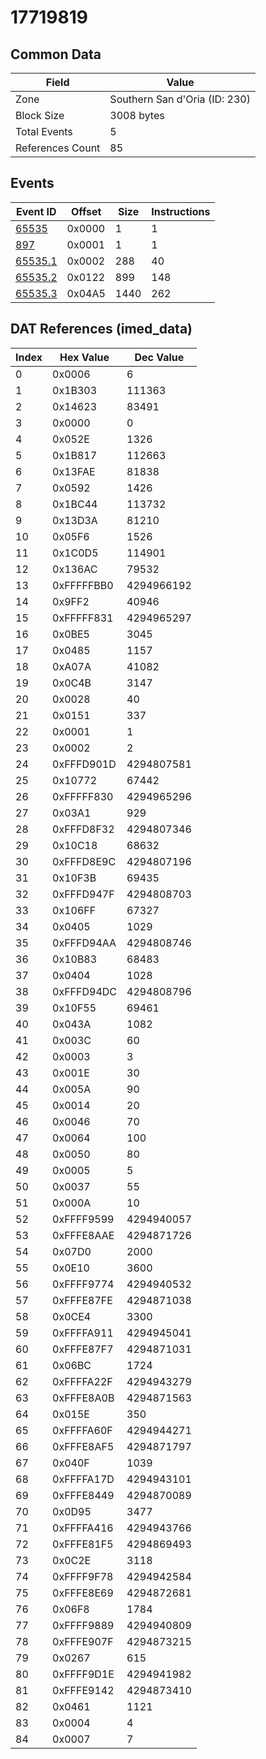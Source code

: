 # 17719819

## Common Data

| Field            | Value                         |
|------------------|-------------------------------|
| Zone             | Southern San d'Oria (ID: 230) |
| Block Size       | 3008 bytes                    |
| Total Events     | 5                             |
| References Count | 85                            |

## Events

| Event ID                | Offset   |   Size |   Instructions |
|-------------------------|----------|--------|----------------|
| [65535](./65535.md)     | 0x0000   |      1 |              1 |
| [897](./897.md)         | 0x0001   |      1 |              1 |
| [65535.1](./65535.1.md) | 0x0002   |    288 |             40 |
| [65535.2](./65535.2.md) | 0x0122   |    899 |            148 |
| [65535.3](./65535.3.md) | 0x04A5   |   1440 |            262 |

## DAT References (imed_data)

|   Index | Hex Value   |   Dec Value |
|---------|-------------|-------------|
|       0 | 0x0006      |           6 |
|       1 | 0x1B303     |      111363 |
|       2 | 0x14623     |       83491 |
|       3 | 0x0000      |           0 |
|       4 | 0x052E      |        1326 |
|       5 | 0x1B817     |      112663 |
|       6 | 0x13FAE     |       81838 |
|       7 | 0x0592      |        1426 |
|       8 | 0x1BC44     |      113732 |
|       9 | 0x13D3A     |       81210 |
|      10 | 0x05F6      |        1526 |
|      11 | 0x1C0D5     |      114901 |
|      12 | 0x136AC     |       79532 |
|      13 | 0xFFFFFBB0  |  4294966192 |
|      14 | 0x9FF2      |       40946 |
|      15 | 0xFFFFF831  |  4294965297 |
|      16 | 0x0BE5      |        3045 |
|      17 | 0x0485      |        1157 |
|      18 | 0xA07A      |       41082 |
|      19 | 0x0C4B      |        3147 |
|      20 | 0x0028      |          40 |
|      21 | 0x0151      |         337 |
|      22 | 0x0001      |           1 |
|      23 | 0x0002      |           2 |
|      24 | 0xFFFD901D  |  4294807581 |
|      25 | 0x10772     |       67442 |
|      26 | 0xFFFFF830  |  4294965296 |
|      27 | 0x03A1      |         929 |
|      28 | 0xFFFD8F32  |  4294807346 |
|      29 | 0x10C18     |       68632 |
|      30 | 0xFFFD8E9C  |  4294807196 |
|      31 | 0x10F3B     |       69435 |
|      32 | 0xFFFD947F  |  4294808703 |
|      33 | 0x106FF     |       67327 |
|      34 | 0x0405      |        1029 |
|      35 | 0xFFFD94AA  |  4294808746 |
|      36 | 0x10B83     |       68483 |
|      37 | 0x0404      |        1028 |
|      38 | 0xFFFD94DC  |  4294808796 |
|      39 | 0x10F55     |       69461 |
|      40 | 0x043A      |        1082 |
|      41 | 0x003C      |          60 |
|      42 | 0x0003      |           3 |
|      43 | 0x001E      |          30 |
|      44 | 0x005A      |          90 |
|      45 | 0x0014      |          20 |
|      46 | 0x0046      |          70 |
|      47 | 0x0064      |         100 |
|      48 | 0x0050      |          80 |
|      49 | 0x0005      |           5 |
|      50 | 0x0037      |          55 |
|      51 | 0x000A      |          10 |
|      52 | 0xFFFF9599  |  4294940057 |
|      53 | 0xFFFE8AAE  |  4294871726 |
|      54 | 0x07D0      |        2000 |
|      55 | 0x0E10      |        3600 |
|      56 | 0xFFFF9774  |  4294940532 |
|      57 | 0xFFFE87FE  |  4294871038 |
|      58 | 0x0CE4      |        3300 |
|      59 | 0xFFFFA911  |  4294945041 |
|      60 | 0xFFFE87F7  |  4294871031 |
|      61 | 0x06BC      |        1724 |
|      62 | 0xFFFFA22F  |  4294943279 |
|      63 | 0xFFFE8A0B  |  4294871563 |
|      64 | 0x015E      |         350 |
|      65 | 0xFFFFA60F  |  4294944271 |
|      66 | 0xFFFE8AF5  |  4294871797 |
|      67 | 0x040F      |        1039 |
|      68 | 0xFFFFA17D  |  4294943101 |
|      69 | 0xFFFE8449  |  4294870089 |
|      70 | 0x0D95      |        3477 |
|      71 | 0xFFFFA416  |  4294943766 |
|      72 | 0xFFFE81F5  |  4294869493 |
|      73 | 0x0C2E      |        3118 |
|      74 | 0xFFFF9F78  |  4294942584 |
|      75 | 0xFFFE8E69  |  4294872681 |
|      76 | 0x06F8      |        1784 |
|      77 | 0xFFFF9889  |  4294940809 |
|      78 | 0xFFFE907F  |  4294873215 |
|      79 | 0x0267      |         615 |
|      80 | 0xFFFF9D1E  |  4294941982 |
|      81 | 0xFFFE9142  |  4294873410 |
|      82 | 0x0461      |        1121 |
|      83 | 0x0004      |           4 |
|      84 | 0x0007      |           7 |
